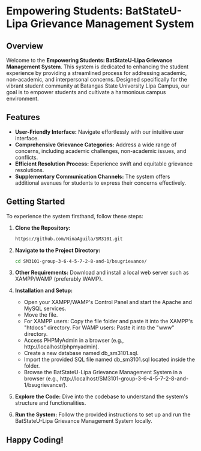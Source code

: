 # Empowering Students: BatStateU-Lipa Grievance Management System

## Overview

Welcome to the **Empowering Students: BatStateU-Lipa Grievance Management System**. This system is dedicated to enhancing the student experience by providing a streamlined process for addressing academic, non-academic, and interpersonal concerns. Designed specifically for the vibrant student community at Batangas State University Lipa Campus, our goal is to empower students and cultivate a harmonious campus environment.

## Features

- **User-Friendly Interface:** Navigate effortlessly with our intuitive user interface.
- **Comprehensive Grievance Categories:** Address a wide range of concerns, including academic challenges, non-academic issues, and conflicts.
- **Efficient Resolution Process:** Experience swift and equitable grievance resolutions.
- **Supplementary Communication Channels:** The system offers additional avenues for students to express their concerns effectively.

## Getting Started

To experience the system firsthand, follow these steps:

1. **Clone the Repository:**
   ```bash
   https://github.com/NinaAguila/SM3101.git
   ```

2. **Navigate to the Project Directory:**
   ```bash
   cd SM3101-group-3-6-4-5-7-2-8-and-1/bsugrievance/
   ```

3. **Other Requirements:**
   Download and install a local web server such as XAMPP/WAMP (preferably WAMP).

4. **Installation and Setup:**

   - Open your XAMPP/WAMP's Control Panel and start the Apache and MySQL services.
   - Move the file.
   - For XAMPP users: Copy the file folder and paste it into the XAMPP's "htdocs" directory. For WAMP users: Paste it into the "www" directory.
   - Access PHPMyAdmin in a browser (e.g., http://localhost/phpmyadmin).
   - Create a new database named db_sm3101.sql.
   - Import the provided SQL file named db_sm3101.sql located inside the folder.
   - Browse the BatStateU-Lipa Grievance Management System in a browser (e.g., http://localhost/SM3101-group-3-6-4-5-7-2-8-and-1/bsugrievance/).

5. **Explore the Code:**
   Dive into the codebase to understand the system's structure and functionalities.

6. **Run the System:**
   Follow the provided instructions to set up and run the BatStateU-Lipa Grievance Management System locally.

## Happy Coding!
